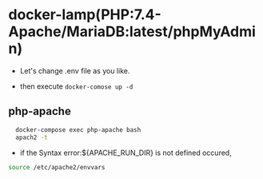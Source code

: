 # docker-lamp(PHP:7.4-Apache/MariaDB:latest/phpMyAdmin)

- Let's change .env file as you like.

- then execute `docker-comose up -d`

## php-apache

```bash
  docker-compose exec php-apache bash
  apach2 -t
```

- if the Syntax error:${APACHE_RUN_DIR} is not defined occured,

```bash
source /etc/apache2/envvars
```
